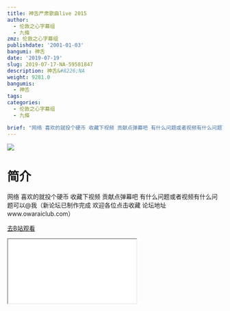```yaml
---
title: 神舌严肃歌曲live 2015
author:
  - 伦敦之心字幕组
  - 九條
zmz: 伦敦之心字幕组
publishdate: '2001-01-03'
bangumi: 神舌
date: '2019-07-19'
slug: 2019-07-17-NA-59581847
description: 神舌&#8226;NA
weight: 9281.0
bangumis:
  - 神舌
tags:
categories:
  - 伦敦之心字幕组
  - 九條

brief: "网络 喜欢的就投个硬币 收藏下视频 贡献点弹幕吧 有什么问题或者视频有什么问题可以@我（新论坛已制作完成 欢迎各位点击收藏 论坛地址www.owaraiclub.com）"
---
```

![](https://raw.githubusercontent.com/tcgriffith/owaraisite/master/static/tmpimg/812823654c0ccad2f4892dc62f49d257be5b2eef.jpg.480.jpg)
# 简介  
网络
喜欢的就投个硬币 收藏下视频 贡献点弹幕吧 有什么问题或者视频有什么问题可以@我（新论坛已制作完成 欢迎各位点击收藏 论坛地址www.owaraiclub.com）  

[去B站观看](https://www.bilibili.com/video/av59581847/)
<div class ="resp-container"><iframe class="testiframe" src="//player.bilibili.com/player.html?aid=59581847"", scrolling="no", allowfullscreen="true" > </iframe></div> 
